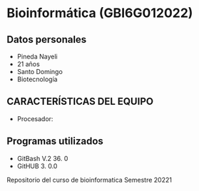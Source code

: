 # Bioinformática (GBI6G012022)
## Datos personales
- Pineda Nayeli
- 21 años
- Santo Domingo
- Biotecnología

## CARACTERÍSTICAS DEL EQUIPO 
- Procesador:

## Programas utilizados
- GitBash V.2 36. 0
- GitHUB 3. 0.0

Repositorio del curso de bioinformatica Semestre 20221
